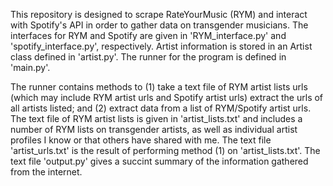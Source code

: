 This repository is designed to scrape RateYourMusic (RYM) and interact with Spotify's API in order to gather data on
transgender musicians. The interfaces for RYM and Spotify are given in 'RYM_interface.py' and 'spotify_interface.py',
respectively. Artist information is stored in an Artist class defined in 'artist.py'. The runner for the program
is defined in 'main.py'. 

The runner contains methods to (1) take a text file of RYM artist lists urls (which may include RYM artist urls and 
Spotify artist urls) extract the urls of all artists listed; and (2) extract data from a list of RYM/Spotify artist urls.
The text file of RYM artist lists is given in 'artist_lists.txt' and includes a number of RYM lists on transgender artists,
as well as individual artist profiles I know or that others have shared with me. The text file 'artist_urls.txt' is the
result of performing method (1) on 'artist_lists.txt'. The text file 'output.py' gives a succint summary of the information
gathered from the internet.